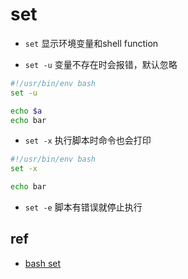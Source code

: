 # set

+ `set` 显示环境变量和shell function

<!-- bash script.sh -->
+ `set -u` 变量不存在时会报错，默认忽略
```sh
#!/usr/bin/env bash
set -u

echo $a
echo bar
```

+ `set -x`  执行脚本时命令也会打印
```sh
#!/usr/bin/env bash
set -x

echo bar
```

+ `set -e` 脚本有错误就停止执行

##  ref
+ [bash set](http://www.ruanyifeng.com/blog/2017/11/bash-set.html)
